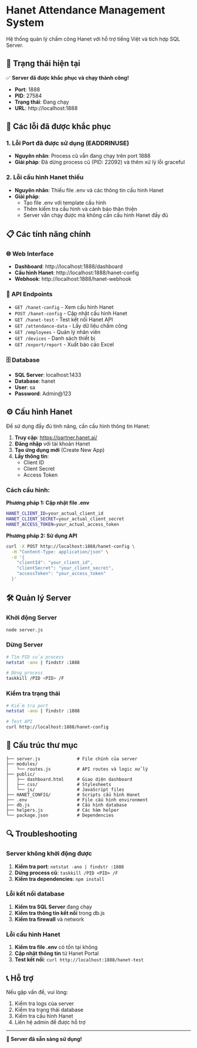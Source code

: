 # Hanet Attendance Management System

Hệ thống quản lý chấm công Hanet với hỗ trợ tiếng Việt và tích hợp SQL Server.

## 🚀 Trạng thái hiện tại

✅ **Server đã được khắc phục và chạy thành công!**

- **Port**: 1888
- **PID**: 27584
- **Trạng thái**: Đang chạy
- **URL**: http://localhost:1888

## 🔧 Các lỗi đã được khắc phục

### 1. Lỗi Port đã được sử dụng (EADDRINUSE)
- **Nguyên nhân**: Process cũ vẫn đang chạy trên port 1888
- **Giải pháp**: Đã dừng process cũ (PID: 22092) và thêm xử lý lỗi graceful

### 2. Lỗi cấu hình Hanet thiếu
- **Nguyên nhân**: Thiếu file .env và các thông tin cấu hình Hanet
- **Giải pháp**: 
  - Tạo file .env với template cấu hình
  - Thêm kiểm tra cấu hình và cảnh báo thân thiện
  - Server vẫn chạy được mà không cần cấu hình Hanet đầy đủ

## 📋 Các tính năng chính

### 🌐 Web Interface
- **Dashboard**: http://localhost:1888/dashboard
- **Cấu hình Hanet**: http://localhost:1888/hanet-config
- **Webhook**: http://localhost:1888/hanet-webhook

### 🔌 API Endpoints
- `GET /hanet-config` - Xem cấu hình Hanet
- `POST /hanet-config` - Cập nhật cấu hình Hanet
- `GET /hanet-test` - Test kết nối Hanet API
- `GET /attendance-data` - Lấy dữ liệu chấm công
- `GET /employees` - Quản lý nhân viên
- `GET /devices` - Danh sách thiết bị
- `GET /export/report` - Xuất báo cáo Excel

### 🗄️ Database
- **SQL Server**: localhost:1433
- **Database**: hanet
- **User**: sa
- **Password**: Admin@123

## ⚙️ Cấu hình Hanet

Để sử dụng đầy đủ tính năng, cần cấu hình thông tin Hanet:

1. **Truy cập**: https://partner.hanet.ai/
2. **Đăng nhập** với tài khoản Hanet
3. **Tạo ứng dụng mới** (Create New App)
4. **Lấy thông tin**:
   - Client ID
   - Client Secret
   - Access Token

### Cách cấu hình:

**Phương pháp 1: Cập nhật file .env**
```bash
HANET_CLIENT_ID=your_actual_client_id
HANET_CLIENT_SECRET=your_actual_client_secret
HANET_ACCESS_TOKEN=your_actual_access_token
```

**Phương pháp 2: Sử dụng API**
```bash
curl -X POST http://localhost:1888/hanet-config \
  -H "Content-Type: application/json" \
  -d '{
    "clientId": "your_client_id",
    "clientSecret": "your_client_secret", 
    "accessToken": "your_access_token"
  }'
```

## 🛠️ Quản lý Server

### Khởi động Server
```bash
node server.js
```

### Dừng Server
```bash
# Tìm PID của process
netstat -ano | findstr :1888

# Dừng process
taskkill /PID <PID> /F
```

### Kiểm tra trạng thái
```bash
# Kiểm tra port
netstat -ano | findstr :1888

# Test API
curl http://localhost:1888/hanet-config
```

## 📁 Cấu trúc thư mục

```
├── server.js              # File chính của server
├── modules/
│   └── routes.js          # API routes và logic xử lý
├── public/
│   ├── dashboard.html     # Giao diện dashboard
│   ├── css/               # Stylesheets
│   └── js/                # JavaScript files
├── HANET_CONFIG/          # Scripts cấu hình Hanet
├── .env                   # File cấu hình environment
├── db.js                  # Cấu hình database
├── helpers.js             # Các hàm helper
└── package.json           # Dependencies
```

## 🔍 Troubleshooting

### Server không khởi động được
1. **Kiểm tra port**: `netstat -ano | findstr :1888`
2. **Dừng process cũ**: `taskkill /PID <PID> /F`
3. **Kiểm tra dependencies**: `npm install`

### Lỗi kết nối database
1. **Kiểm tra SQL Server** đang chạy
2. **Kiểm tra thông tin kết nối** trong db.js
3. **Kiểm tra firewall** và network

### Lỗi cấu hình Hanet
1. **Kiểm tra file .env** có tồn tại không
2. **Cập nhật thông tin** từ Hanet Portal
3. **Test kết nối**: `curl http://localhost:1888/hanet-test`

## 📞 Hỗ trợ

Nếu gặp vấn đề, vui lòng:
1. Kiểm tra logs của server
2. Kiểm tra trạng thái database
3. Kiểm tra cấu hình Hanet
4. Liên hệ admin để được hỗ trợ

---

**🎉 Server đã sẵn sàng sử dụng!**
